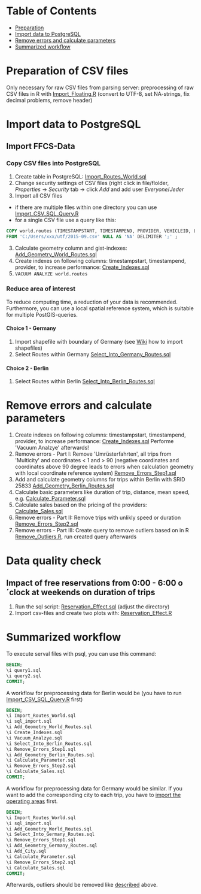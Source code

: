 # Table of Contents

* [Preparation](#Preparation)
* [Import data to PostgreSQL](#Import_Data)  
* [Remove errors and calculate parameters](#Calc_Parameters) 
* [Summarized workflow](#Workflow)


# Preparation of CSV files <a id="Preparation"></a>
Only necessary for raw CSV files from parsing server:  preprocessing of raw CSV files in R with [Import_Floating.R](R/Import_Floating.R) (convert to UTF-8, set NA-strings, fix decimal problems, remove header)


# Import data to PostgreSQL<a id="Import_Data"></a>
## Import FFCS-Data
### Copy CSV files into PostgreSQL
1. Create table in PostgreSQL: [Import_Routes_World.sql](PostgreSQL/Import_Routes_World.sql)
2. Change security settings of CSV files (right click in file/flolder, *Properties* -> *Security* tab -> click *Add* and add user *Everyone*/*Jeder*
2. Import all CSV files 
  * if there are multiple files within one directory you can use [Import_CSV_SQL_Query.R](R/Import_CSV_SQL_Query.R)
  * for a single CSV file use a query like this: 
 
```sql
COPY world.routes (TIMESTAMPSTART, TIMESTAMPEND, PROVIDER, VEHICLEID, LICENCEPLATE, MODEL, INNERCLEANLINESS, OUTERCLEANLINESS, FUELTYPE, FUELSTATESTART, FUELSTATEEND, CHARGINGONSTART, CHARGINGONEND, STREETSTART, STREETEND, LATITUDESTART, LONGITUDESTART, LATITUDEEND, LONGITUDEEND)
FROM 'C:/Users/xxx/utf/2015-09.csv' NULL AS 'NA' DELIMITER ';' ;
```

3. Calculate geometry column and gist-indexes: [Add_Geometry_World_Routes.sql](PostgreSQL/Add_Geometry_World_Routes.sql)
4. Create indexes on following columns: timestampstart, timestampend, provider,  to increase performance: [Create_Indexes.sql](PostgreSQL/Create_Indexes.sql)
5. `VACUUM ANALYZE world.routes`

### Reduce area of interest
To reduce computing time, a reduction of your data is recommended. Furthermore, you can use a local spatial reference system, which is suitable for multiple PostGIS-queries.

#### Choice 1 - Germany
1. Import shapefile with boundary of Germany (see [Wiki](https://github.com/martindotlindner/carsharing/wiki/Import-Shapefile-into-a-PostGIS-Database) how to import shapefiles)
2. Select Routes within Germany [Select_Into_Germany_Routes.sql](PostgreSQL/Select_Into_Germany_Routes.sql)

#### Choice 2 - Berlin
1. Select Routes within Berlin [Select_Into_Berlin_Routes.sql](PostgreSQL/Select_Into_Berlin_Routes.sql)


# Remove errors and calculate parameters<a id="Calc_Parameters"></a>
1. Create indexes on following columns: timestampstart, timestampend, provider,  to increase performance: [Create_Indexes.sql](PostgreSQL/Create_Indexes.sql) Performe 'Vacuum Analzye' afterwards!
2. Remove errors - Part I: Remove 'Umrüsterfahrten', all trips from 'Multicity' and coordinates < 1 and > 90 (negative coordinates and coordinates above 90 degree leads to errors when calculation geometry with local coordinate reference system) [Remove_Errors_Step1.sql](PostgreSQL/Remove_Errors.sql)
3. Add and calculate geometry columns for trips within Berlin with SRID 25833 [Add_Geometry_Berlin_Routes.sql](PostgreSQL/Add_Geometry_Berlin_Routes.sql)
4. Calculate basic parameters like duration of trip, distance, mean speed, e.g. [Calculate_Parameter.sql](PostgreSQL/Calculate_Parameter.sql)
5. Calculate sales based on the pricing of the providers: [Calculate_Sales.sql](Preparation/PostgreSQL/Calculate_Sales.sql)
6. Remove errors - Part II: Remove trips with unlikly speed or duration [Remove_Errors_Step2.sql](PostgreSQL/Remove_Errors_Step2.sql)
7. Remove errors - Part III: Create query to remove outliers based on in R [Remove_Outliers.R](R/Remove_Outliers.R), run created query afterwards

# Data quality check
## Impact of free reservations from 0:00 - 6:00 o´clock at weekends on duration of trips
1. Run the sql script: [Reservation_Effect.sql](PostgreSQL/Reservation_Effect.sql) (adjust the directory)
2. Import csv-files and create two plots with: [Reservation_Effect.R](R/Reservation_Effect.R)



# Summarized workflow<a id="Workflow"></a>
To execute serval files with psql, you can use this command:

```sql
BEGIN;
\i query1.sql
\i query2.sql
COMMIT;
```

A workflow for preprocessing data for Berlin would be (you have to run [Import_CSV_SQL_Query.R](R/Import_CSV_SQL_Query.R.R) first)

```sql
BEGIN;
\i Import_Routes_World.sql
\i sql_import.sql
\i Add_Geometry_World_Routes.sql
\i Create_Indexes.sql
\i Vacuum_Analzye.sql
\i Select_Into_Berlin_Routes.sql
\i Remove_Errors_Step1.sql
\i Add_Geometry_Berlin_Routes.sql
\i Calculate_Parameter.sql
\i Remove_Errors_Step2.sql
\i Calculate_Sales.sql
COMMIT;
```

A workflow for preprocessing data for Germany would be similar. If you want to add the corresponding city to each trip, you have to [import the operating areas](#Operating_Areas) first.

```sql
BEGIN;
\i Import_Routes_World.sql
\i sql_import.sql
\i Add_Geometry_World_Routes.sql
\i Select_Into_Germany_Routes.sql
\i Remove_Errors_Step1.sql
\i Add_Geometry_Germany_Routes.sql
\i Add_City.sql
\i Calculate_Parameter.sql
\i Remove_Errors_Step2.sql
\i Calculate_Sales.sql
COMMIT;
```

Afterwards, outliers should be removed like [described](#Remove_Errors) above.
